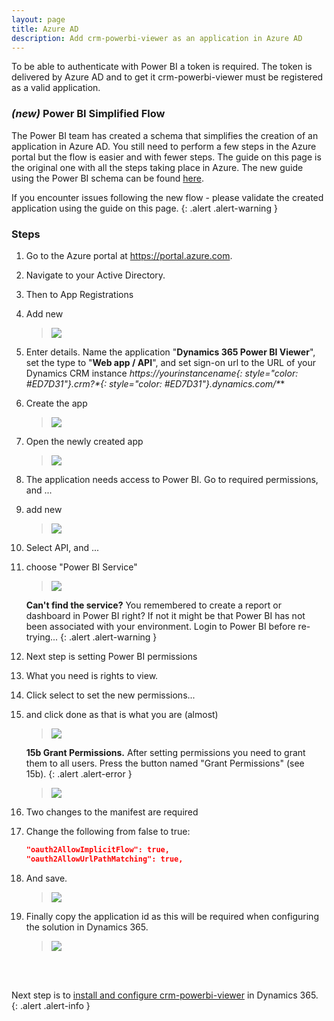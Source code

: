 ```yaml
---
layout: page
title: Azure AD
description: Add crm-powerbi-viewer as an application in Azure AD
---
```

To be able to authenticate with Power BI a token is required. The token is delivered by Azure AD and to get it crm-powerbi-viewer must be registered as a valid application.

### _(new)_ Power BI Simplified Flow
The Power BI team has created a schema that simplifies the creation of an application in Azure AD. You still need to perform a few steps in the Azure portal but the 
flow is easier and with fewer steps. The guide on this page is the original one with all the steps taking place in Azure. The new guide using the Power BI schema can be found [here](azure-ad-simple.html).

If you encounter issues following the new flow - please validate the created application using the guide on this page.
{: .alert .alert-warning }

### Steps

1. Go to the Azure portal at <https://portal.azure.com>. 
2. Navigate to your Active Directory.
3. Then to App Registrations
4. Add new

   > [![]({{BASE_PATH}}/assets/images/v1.0/aad/aad-add-app.png)]({{BASE_PATH}}/assets/images/v1.0/aad/aad-add-app.png)

5. Enter details. Name the application "**Dynamics 365 Power BI Viewer**", set the type to "**Web app / API**", and set sign-on url to the URL 
of your Dynamics CRM instance **https://*yourinstancename*{: style="color: #ED7D31"}.crm*?*{: style="color: #ED7D31"}.dynamics.com/\***
6. Create the app

   > [![]({{BASE_PATH}}/assets/images/v1.0/aad/aad-add-app-details.png)]({{BASE_PATH}}/assets/images/v1.0/aad/aad-add-app-details.png)

7. Open the newly created app

   > [![]({{BASE_PATH}}/assets/images/v1.0/aad/aad-open-app-info.png)]({{BASE_PATH}}/assets/images/v1.0/aad/aad-open-app-info.png)

8. The application needs access to Power BI. Go to required permissions, and ...
9. add new

   > [![]({{BASE_PATH}}/assets/images/v1.0/aad/aad-add-app-permissions.png)]({{BASE_PATH}}/assets/images/v1.0/aad/aad-add-app-permissions.png)

0. Select API, and ...
1. choose "Power BI Service"

   > [![]({{BASE_PATH}}/assets/images/v1.0/aad/aad-add-pbi-api-access.png)]({{BASE_PATH}}/assets/images/v1.0/aad/aad-add-pbi-api-access.png)

   **Can't find the service?** You remembered to create a report or dashboard in Power BI right? If not it might be that Power BI has not 
   been associated with your environment. Login to Power BI before re-trying...
   {: .alert .alert-warning }

2. Next step is setting Power BI permissions
3. What you need is rights to view.
4. Click select to set the new permissions...
5. and click done as that is what you are (almost)

   > [![]({{BASE_PATH}}/assets/images/v1.0/aad/aad-set-pbi-permissions.png)]({{BASE_PATH}}/assets/images/v1.0/aad/aad-set-pbi-permissions.png)

   **15b Grant Permissions.** After setting permissions you need to grant them to all users. Press the button named "Grant Permissions" (see 15b).
   {: .alert .alert-error }

   > [![]({{BASE_PATH}}/assets/images/v1.0/aad/aad-grant-permissions.png)]({{BASE_PATH}}/assets/images/v1.0/aad/aad-grant-permissions.png)

6. Two changes to the manifest are required
7. Change the following from false to true:

   ```json
   "oauth2AllowImplicitFlow": true,
   "oauth2AllowUrlPathMatching": true,
   ```

8. And save.

   > [![]({{BASE_PATH}}/assets/images/v1.0/aad/aad-modify-manifest.png)]({{BASE_PATH}}/assets/images/v1.0/aad/aad-modify-manifest.png)

9. Finally copy the application id as this will be required when configuring the solution in Dynamics 365.

   > [![]({{BASE_PATH}}/assets/images/v1.0/aad/aad-copy-clientid.png)]({{BASE_PATH}}/assets/images/v1.0/aad/aad-copy-clientid.png)

<br/>
<br/>

Next step is to [install and configure crm-powerbi-viewer](install-solution.html) in Dynamics 365.
{: .alert .alert-info }
